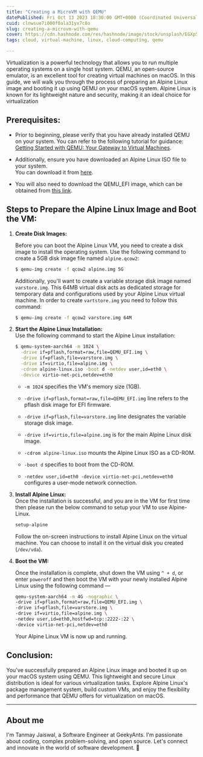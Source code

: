 ```yaml
---
title: "Creating a MicroVM with QEMU"
datePublished: Fri Oct 13 2023 18:30:00 GMT+0000 (Coordinated Universal Time)
cuid: clnwsue7i000f0ala31yx7c8o
slug: creating-a-microvm-with-qemu
cover: https://cdn.hashnode.com/res/hashnode/image/stock/unsplash/EGXpSrG02sU/upload/fc86e77cf540715e74e2335713399f50.jpeg
tags: cloud, virtual-machine, linux, cloud-computing, qemu

---
```


Virtualization is a powerful technology that allows you to run multiple operating systems on a single host system. QEMU, an open-source emulator, is an excellent tool for creating virtual machines on macOS. In this guide, we will walk you through the process of preparing an Alpine Linux image and booting it up using QEMU on your macOS system. Alpine Linux is known for its lightweight nature and security, making it an ideal choice for virtualization

## **Prerequisites:**

* Prior to beginning, please verify that you have already installed QEMU on your system. You can refer to the following tutorial for guidance: [Getting Started with QEMU: Your Gateway to Virtual Machines](https://blog.faizahmed.in/preview/651fdcdab43180000f1f2581).
    
* Additionally, ensure you have downloaded an Alpine Linux ISO file to your system.  
    You can download it from [here](https://alpinelinux.org/downloads/).
    
* You will also need to download the QEMU\_EFI image, which can be obtained from [this link](http://snapshots.linaro.org/components/kernel/leg-virt-tianocore-edk2-upstream/latest/QEMU-AARCH64/RELEASE_GCC5/QEMU_EFI.img.gz).
    

## **Steps to Prepare the Alpine Linux Image and Boot the VM:**

1. **Create Disk Images:**
    
    Before you can boot the Alpine Linux VM, you need to create a disk image to install the operating system. Use the following command to create a 5GB disk image file named `alpine.qcow2`:
    
    ```bash
    $ qemu-img create -f qcow2 alpine.img 5G
    ```
    
    Additionally, you'll want to create a variable storage disk image named `varstore.img`. This 64MB virtual disk acts as dedicated storage for temporary data and configurations used by your Alpine Linux virtual machine. In order to create `vartstore.img` you need to follow this command:
    
    ```bash
    $ qemu-img create -f qcow2 varstore.img 64M
    ```
    
2. **Start the Alpine Linux Installation:**  
    Use the following command to start the Alpine Linux installation:
    
    ```bash
    $ qemu-system-aarch64 -m 1024 \
      -drive if=pflash,format=raw,file=QEMU_EFI.img \
      -drive if=pflash,file=varstore.img \
      -drive if=virtio,file=alpine.img \
      -cdrom alpine-linux.iso -boot d -netdev user,id=eth0 \
      -device virtio-net-pci,netdev=eth0
    ```
    
    * `-m 1024` specifies the VM's memory size (1GB).
        
    * `-drive if=pflash,format=raw,file=QEMU_EFI.img` line refers to the pflash disk image for EFI firmware.
        
    * `-drive if=pflash,file=varstore.img` line designates the variable storage disk image.
        
    * `-drive if=virtio,file=alpine.img` is for the main Alpine Linux disk image.
        
    * `-cdrom alpine-linux.iso` mounts the Alpine Linux ISO as a CD-ROM.
        
    * `-boot d` specifies to boot from the CD-ROM.
        
    * `-netdev user,id=eth0 -device virtio-net-pci,netdev=eth0` configures a user-mode network connection.
        
3. **Install Alpine Linux:**  
    Once the installation is successful, and you are in the VM for first time then please run the below command to setup your VM to use Alpine-Linux.
    
    ```bash
    setup-alpine
    ```
    
    Follow the on-screen instructions to install Alpine Linux on the virtual machine. You can choose to install it on the virtual disk you created (`/dev/vda`).
    
4. **Boot the VM:**
    
    Once the installation is complete, shut down the VM using `^ + d`, or enter `poweroff` and then boot the VM with your newly installed Alpine Linux using the following command —
    
    ```bash
    qemu-system-aarch64 -m 4G -nographic \
    -drive if=pflash,format=raw,file=QEMU_EFI.img \
    -drive if=pflash,file=varstore.img \
    -drive if=virtio,file=alpine.img \
    -netdev user,id=eth0,hostfwd=tcp::2222-:22 \
    -device virtio-net-pci,netdev=eth0
    ```
    
    Your Alpine Linux VM is now up and running.
    

## **Conclusion:**

You've successfully prepared an Alpine Linux image and booted it up on your macOS system using QEMU. This lightweight and secure Linux distribution is ideal for various virtualization tasks. Explore Alpine Linux's package management system, build custom VMs, and enjoy the flexibility and performance that QEMU offers for virtualization on macOS.

---

## About me

I'm Tanmay Jaiswal, a Software Engineer at GeekyAnts. I'm passionate about coding, complex problem-solving, and open source. Let's connect and innovate in the world of software development. 🚀